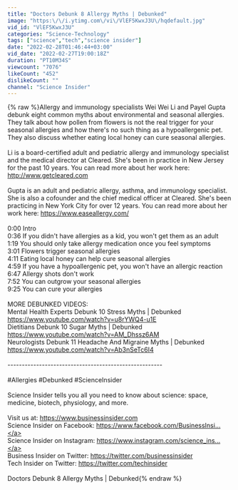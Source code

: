 ```yaml
---
title: "Doctors Debunk 8 Allergy Myths | Debunked"
image: "https:\/\/i.ytimg.com\/vi\/VlEF5KwxJ3U\/hqdefault.jpg"
vid_id: "VlEF5KwxJ3U"
categories: "Science-Technology"
tags: ["science","tech","science insider"]
date: "2022-02-28T01:46:44+03:00"
vid_date: "2022-02-27T19:00:18Z"
duration: "PT10M34S"
viewcount: "7076"
likeCount: "452"
dislikeCount: ""
channel: "Science Insider"
---
```

{% raw %}Allergy and immunology specialists Wei Wei Li and Payel Gupta debunk eight common myths about environmental and seasonal allergies. They talk about how pollen from flowers is not the real trigger for your seasonal allergies and how there's no such thing as a hypoallergenic pet. They also discuss whether eating local honey can cure seasonal allergies.<br /><br />Li is a board-certified adult and pediatric allergy and immunology specialist and the medical director at Cleared. She's been in practice in New Jersey for the past 10 years. You can read more about her work here: <a rel="nofollow" target="blank" href="http://www.getcleared.com">http://www.getcleared.com</a>   <br /><br />Gupta is an adult and pediatric allergy, asthma, and immunology specialist. She is also a cofounder and the chief medical officer at Cleared. She's been practicing in New York City for over 12 years. You can read more about her work here: <a rel="nofollow" target="blank" href="https://www.easeallergy.com/">https://www.easeallergy.com/</a>  <br /><br />0:00 Intro<br />0:36 If you didn't have allergies as a kid, you won't get them as an adult<br />1:19 You should only take allergy medication once you feel symptoms<br />3:01 Flowers trigger seasonal allergies<br />4:11 Eating local honey can help cure seasonal allergies<br />4:59 If you have a hypoallergenic pet, you won't have an allergic reaction<br />6:47 Allergy shots don't work <br />7:52 You can outgrow your seasonal allergies <br />9:25 You can cure your allergies<br /><br />MORE DEBUNKED VIDEOS:<br />Mental Health Experts Debunk 10 Stress Myths | Debunked<br /><a rel="nofollow" target="blank" href="https://www.youtube.com/watch?v=u8rYWQ4-u1E">https://www.youtube.com/watch?v=u8rYWQ4-u1E</a><br />Dietitians Debunk 10 Sugar Myths | Debunked<br /><a rel="nofollow" target="blank" href="https://www.youtube.com/watch?v=AM_Dhssz6AM">https://www.youtube.com/watch?v=AM_Dhssz6AM</a><br />Neurologists Debunk 11 Headache And Migraine Myths | Debunked<br /><a rel="nofollow" target="blank" href="https://www.youtube.com/watch?v=Ab3nSeTc6I4">https://www.youtube.com/watch?v=Ab3nSeTc6I4</a><br /><br />------------------------------------------------------<br /><br />#Allergies #Debunked #ScienceInsider<br /><br />Science Insider tells you all you need to know about science: space, medicine, biotech, physiology, and more. <br /><br />Visit us at: <a rel="nofollow" target="blank" href="https://www.businessinsider.com">https://www.businessinsider.com</a><br />Science Insider on Facebook: <a rel="nofollow" target="blank" href="https://www.facebook.com/BusinessInsi...">https://www.facebook.com/BusinessInsi...</a><br />Science Insider on Instagram: <a rel="nofollow" target="blank" href="https://www.instagram.com/science_ins...">https://www.instagram.com/science_ins...</a><br />Business Insider on Twitter: <a rel="nofollow" target="blank" href="https://twitter.com/businessinsider">https://twitter.com/businessinsider</a><br />Tech Insider on Twitter: <a rel="nofollow" target="blank" href="https://twitter.com/techinsider">https://twitter.com/techinsider</a><br /><br />Doctors Debunk 8 Allergy Myths | Debunked{% endraw %}
